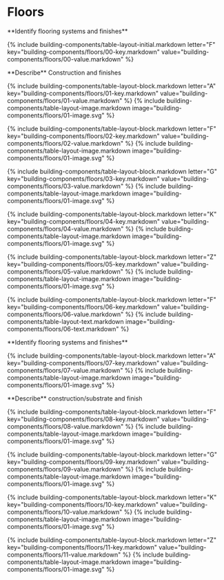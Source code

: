 <div data-role="collapsible" data-inset="false">
  <h1 class="cart-collapsible-div">Floors</h1>

<dl>

<div markdown="1" class="building-components-title">
<span class="caps">**Identify flooring systems and finishes**</span>
</div>

{% include building-components/table-layout-initial.markdown letter="F" key="building-components/floors/00-key.markdown" value="building-components/floors/00-value.markdown" %}

<div markdown="1" class="building-components-title">
<span class="caps">**Describe** Construction and finishes</span>
</div>

{% include building-components/table-layout-block.markdown letter="A" key="building-components/floors/01-key.markdown" value="building-components/floors/01-value.markdown" %}
{% include building-components/table-layout-image.markdown image="building-components/floors/01-image.svg" %}

{% include building-components/table-layout-block.markdown letter="F" key="building-components/floors/02-key.markdown" value="building-components/floors/02-value.markdown"  %}
{% include building-components/table-layout-image.markdown image="building-components/floors/01-image.svg" %}

{% include building-components/table-layout-block.markdown letter="G" key="building-components/floors/03-key.markdown" value="building-components/floors/03-value.markdown"  %}
{% include building-components/table-layout-image.markdown image="building-components/floors/01-image.svg" %}

{% include building-components/table-layout-block.markdown letter="K" key="building-components/floors/04-key.markdown" value="building-components/floors/04-value.markdown"  %}
{% include building-components/table-layout-image.markdown image="building-components/floors/01-image.svg" %}

{% include building-components/table-layout-block.markdown letter="Z" key="building-components/floors/05-key.markdown" value="building-components/floors/05-value.markdown"  %}
{% include building-components/table-layout-image.markdown image="building-components/floors/01-image.svg" %}

{% include building-components/table-layout-block.markdown letter="F" key="building-components/floors/06-key.markdown" value="building-components/floors/06-value.markdown"  %}
{% include building-components/table-layout-text.markdown image="building-components/floors/06-text.markdown" %}

<div markdown="1" class="building-components-title">
<span class="caps">**Identify flooring systems and finishes**</span>
</div>

{% include building-components/table-layout-block.markdown letter="A" key="building-components/floors/07-key.markdown" value="building-components/floors/07-value.markdown"  %}
{% include building-components/table-layout-image.markdown image="building-components/floors/01-image.svg" %}

<div markdown="1" class="building-components-title">
<span class="caps">**Describe** construction/substrate and finish</span>
</div>

{% include building-components/table-layout-block.markdown letter="F" key="building-components/floors/08-key.markdown" value="building-components/floors/08-value.markdown"  %}
{% include building-components/table-layout-image.markdown image="building-components/floors/01-image.svg" %}

{% include building-components/table-layout-block.markdown letter="G" key="building-components/floors/09-key.markdown" value="building-components/floors/09-value.markdown"  %}
{% include building-components/table-layout-image.markdown image="building-components/floors/01-image.svg" %}

{% include building-components/table-layout-block.markdown letter="K" key="building-components/floors/10-key.markdown" value="building-components/floors/10-value.markdown"  %}
{% include building-components/table-layout-image.markdown image="building-components/floors/01-image.svg" %}

{% include building-components/table-layout-block.markdown letter="Z" key="building-components/floors/11-key.markdown" value="building-components/floors/11-value.markdown"  %}
{% include building-components/table-layout-image.markdown image="building-components/floors/01-image.svg" %}

</dl>
</div>